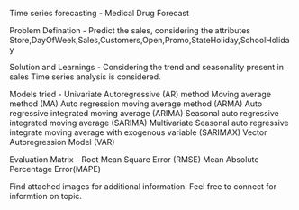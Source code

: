 Time series forecasting - Medical Drug Forecast

Problem Defination - Predict the sales, considering the attributes Store,DayOfWeek,Sales,Customers,Open,Promo,StateHoliday,SchoolHoliday

Solution and Learnings - Considering the trend and seasonality present in sales Time series analysis is considered.

Models tried - 
	Univariate 
		Autoregressive (AR) method
		Moving average method (MA)
		Auto regression moving average method (ARMA)
		Auto regressive integrated moving average (ARIMA)
		Seasonal auto regressive integrated moving average (SARIMA)
	Multivariate
		Seasonal auto regressive integrate moving average with exogenous variable (SARIMAX)
		Vector Autoregression Model (VAR)

Evaluation Matrix - 
	Root Mean Square Error (RMSE)
	Mean Absolute Percentage Error(MAPE)

Find attached images for additional information. Feel free to connect for informtion on topic.
